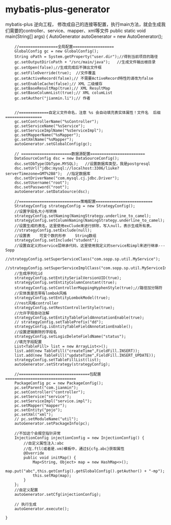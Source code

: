 # mybatis-plus-generator
mybatis-plus  逆向工程，
修改成自己的连接等配置，执行main方法，就会生成我们需要的controller、service、mapper、xml等文件
public static void main(String[] args) {
        AutoGenerator autoGenerator = new AutoGenerator();

        //=================全局配置==================
        GlobalConfig gc = new GlobalConfig();
        String oPath = System.getProperty("user.dir");//得到当前项目的路径
        gc.setOutputDir(oPath + "/src/main/java");   //生成文件输出根目录
        gc.setOpen(false);//生成完成后不弹出文件框
        gc.setFileOverride(true);  //文件覆盖
        gc.setActiveRecord(false);// 不需要ActiveRecord特性的请改为false
        gc.setEnableCache(false);// XML 二级缓存
        gc.setBaseResultMap(true);// XML ResultMap
        gc.setBaseColumnList(true);// XML columList
        gc.setAuthor("jianmin.li");// 作者


        //=============自定义文件命名，注意 %s 会自动填充表实体属性！文件名  后缀================
        gc.setControllerName("%sController");
        gc.setServiceName("%sService");
        gc.setServiceImplName("%sServiceImpl");
        gc.setMapperName("%sMapper");
        gc.setXmlName("%sMapper");
        autoGenerator.setGlobalConfig(gc);

        // ======================数据源配置========================
        DataSourceConfig dsc = new DataSourceConfig();
        dsc.setDbType(DbType.MYSQL);   //设置数据库类型，我是postgresql
        dsc.setUrl("jdbc:mysql://localhost:3306/liuke?serverTimezone=GMT%2B8");  //指定数据库
        dsc.setDriverName("com.mysql.cj.jdbc.Driver");
        dsc.setUsername("root");
        dsc.setPassword("root");
        autoGenerator.setDataSource(dsc);

        //===========================策略配置=========================
        StrategyConfig strategyConfig = new StrategyConfig();
        //设置字段名大小写转换
        strategyConfig.setNaming(NamingStrategy.underline_to_camel);
        strategyConfig.setColumnNaming(NamingStrategy.underline_to_camel);
        //设置生成的表名，这里使用exClude来进行排除，写入null，表示生成所有表。
        //strategyConfig.setExclude(null);
        //设置表    可变个数的形参    String数组
        strategyConfig.setInclude("student");
        //设置自定义的service层继承代码，这里使用我定义的service和impl来进行继承---Sopp
        //strategyConfig.setSuperServiceClass("com.sopp.sp.util.MyService");
        //strategyConfig.setSuperServiceImplClass("com.sopp.sp.util.MyServiceImpl");
        //生成序列化id
        strategyConfig.setEntitySerialVersionUID(true);
        strategyConfig.setEntityColumnConstant(true);
        strategyConfig.setControllerMappingHyphenStyle(true);//路径加分隔符
        //实体类是否带有lombok风格
        strategyConfig.setEntityLombokModel(true);
        //rest风格controller
        strategyConfig.setRestControllerStyle(true);
        //允许字段自动注解
        strategyConfig.setEntityTableFieldAnnotationEnable(true);
        // strategyConfig.setTablePrefix("dd");
        strategyConfig.isEntityTableFieldAnnotationEnable();
        //设置逻辑删除的字段名
        strategyConfig.setLogicDeleteFieldName("status");
        //填充字段配置
        List<TableFill> list = new ArrayList<>();
        list.add(new TableFill("createTime",FieldFill.INSERT));
        list.add(new TableFill("updateTime",FieldFill.INSERT_UPDATE));
        strategyConfig.setTableFillList(list);
        autoGenerator.setStrategy(strategyConfig);

        //===============================包配置===============================
        PackageConfig pc = new PackageConfig();
        pc.setParent("com.jianmin");
        pc.setController("controller");
        pc.setService("service");
        pc.setServiceImpl("service.impl");
        pc.setMapper("mapper");
        pc.setEntity("pojo");
        pc.setXml("xml");
        // pc.setModuleName("util");
        autoGenerator.setPackageInfo(pc);

        //不加这个会报空指针异常
        InjectionConfig injectionConfig = new InjectionConfig() {
            //自定义属性注入:abc
            //在.ftl(或者是.vm)模板中，通过${cfg.abc}获取属性
            @Override
            public void initMap() {
                Map<String, Object> map = new HashMap<>();
                map.put("abc",this.getConfig().getGlobalConfig().getAuthor() + "-mp");
                this.setMap(map);
            }
        };
        //自定义配置
        autoGenerator.setCfg(injectionConfig);

        // 执行生成
        autoGenerator.execute();

    }
